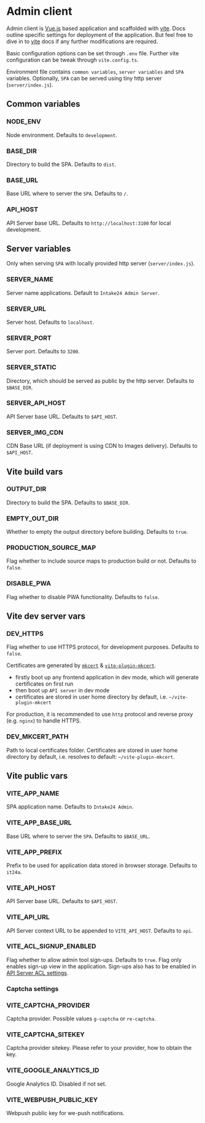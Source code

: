 # Admin client

Admin client is [Vue.js](https://vuejs.org) based application and scaffolded with [vite](https://vitejs.dev). Docs outline specific settings for deployment of the application. But feel free to dive in to [vite](https://vitejs.dev) docs if any further modifications are required.

Basic configuration options can be set through `.env` file. Further vite configuration can be tweak through `vite.config.ts`.

Environment file contains `common variables`, `server variables` and `SPA` variables. Optionally, `SPA` can be served using tiny http server (`server/index.js`).

## Common variables

### NODE_ENV

Node environment. Defaults to `development`.

### BASE_DIR

Directory to build the SPA. Defaults to `dist`.

### BASE_URL

Base URL where to server the `SPA`. Defaults to `/`.

### API_HOST

API Server base URL. Defaults to `http://localhost:3100` for local development.

## Server variables

Only when serving `SPA` with locally provided http server (`server/index.js`).

### SERVER_NAME

Server name applications. Default to `Intake24 Admin Server`.

### SERVER_URL

Server host. Defaults to `localhost`.

### SERVER_PORT

Server port. Defaults to `3200`.

### SERVER_STATIC

Directory, which should be served as public by the http server. Defaults to `$BASE_DIR`.

### SERVER_API_HOST

API Server base URL. Defaults to `$API_HOST`.

### SERVER_IMG_CDN

CDN Base URL (if deployment is using CDN to Images delivery). Defaults to `$API_HOST`.

## Vite build vars

### OUTPUT_DIR

Directory to build the SPA. Defaults to `$BASE_DIR`.

### EMPTY_OUT_DIR

Whether to empty the output directory before building. Defaults to `true`.

### PRODUCTION_SOURCE_MAP

Flag whether to include source maps to production build or not. Defaults to `false`.

### DISABLE_PWA

Flag whether to disable PWA functionality. Defaults to `false`.

## Vite dev server vars

### DEV_HTTPS

Flag whether to use HTTPS protocol, for development purposes. Defaults to `false`.

Certificates are generated by [`mkcert`](https://github.com/FiloSottile/mkcert) & [`vite-plugin-mkcert`](https://github.com/liuweiGL/vite-plugin-mkcert).

- firstly boot up any frontend application in dev mode, which will generate certificates on first run
- then boot up `API server` in dev mode
- certificates are stored in user home directory by default, i.e. `~/vite-plugin-mkcert`

For production, it is recommended to use `http` protocol and reverse proxy (e.g. `nginx`) to handle HTTPS.

### DEV_MKCERT_PATH

Path to local certificates folder. Certificates are stored in user home directory by default, i.e. resolves to default: `~/vite-plugin-mkcert`.

## Vite public vars

### VITE_APP_NAME

SPA application name. Defaults to `Intake24 Admin`.

### VITE_APP_BASE_URL

Base URL where to server the `SPA`. Defaults to `$BASE_URL`.

### VITE_APP_PREFIX

Prefix to be used for application data stored in browser storage. Defaults to `it24a`.

### VITE_API_HOST

API Server base URL. Defaults to `$API_HOST`.

### VITE_API_URL

API Server context URL to be appended to `VITE_API_HOST`. Defaults to `api`.

### VITE_ACL_SIGNUP_ENABLED

Flag whether to allow admin tool sign-ups. Defaults to `true`. Flag only enables sign-up view in the application. Sign-ups also has to be enabled in [API Server ACL settings](/config/api/acl#sign-up).

### Captcha settings

### VITE_CAPTCHA_PROVIDER

Captcha provider. Possible values `g-captcha` or `re-captcha`.

### VITE_CAPTCHA_SITEKEY

Captcha provider sitekey. Please refer to your provider, how to obtain the key.

### VITE_GOOGLE_ANALYTICS_ID

Google Analytics ID. Disabled if not set.

### VITE_WEBPUSH_PUBLIC_KEY

Webpush public key for we-push notifications.
